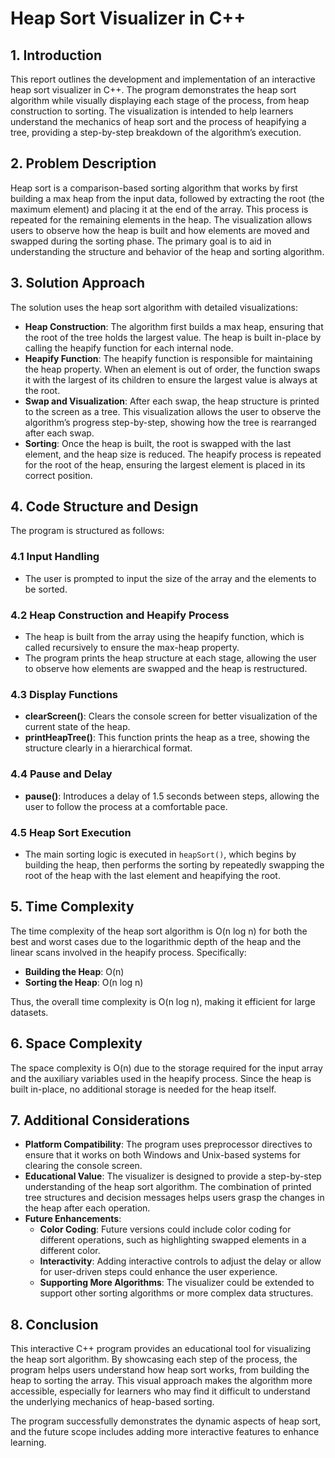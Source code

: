 # Heap Sort Visualizer in C++

## 1. Introduction
This report outlines the development and implementation of an interactive heap sort visualizer in C++. The program demonstrates the heap sort algorithm while visually displaying each stage of the process, from heap construction to sorting. The visualization is intended to help learners understand the mechanics of heap sort and the process of heapifying a tree, providing a step-by-step breakdown of the algorithm’s execution.

## 2. Problem Description
Heap sort is a comparison-based sorting algorithm that works by first building a max heap from the input data, followed by extracting the root (the maximum element) and placing it at the end of the array. This process is repeated for the remaining elements in the heap. The visualization allows users to observe how the heap is built and how elements are moved and swapped during the sorting phase. The primary goal is to aid in understanding the structure and behavior of the heap and sorting algorithm.

## 3. Solution Approach
The solution uses the heap sort algorithm with detailed visualizations:
- **Heap Construction**: The algorithm first builds a max heap, ensuring that the root of the tree holds the largest value. The heap is built in-place by calling the heapify function for each internal node.
- **Heapify Function**: The heapify function is responsible for maintaining the heap property. When an element is out of order, the function swaps it with the largest of its children to ensure the largest value is always at the root.
- **Swap and Visualization**: After each swap, the heap structure is printed to the screen as a tree. This visualization allows the user to observe the algorithm’s progress step-by-step, showing how the tree is rearranged after each swap.
- **Sorting**: Once the heap is built, the root is swapped with the last element, and the heap size is reduced. The heapify process is repeated for the root of the heap, ensuring the largest element is placed in its correct position.

## 4. Code Structure and Design
The program is structured as follows:

### 4.1 Input Handling
- The user is prompted to input the size of the array and the elements to be sorted.

### 4.2 Heap Construction and Heapify Process
- The heap is built from the array using the heapify function, which is called recursively to ensure the max-heap property.
- The program prints the heap structure at each stage, allowing the user to observe how elements are swapped and the heap is restructured.

### 4.3 Display Functions
- **clearScreen()**: Clears the console screen for better visualization of the current state of the heap.
- **printHeapTree()**: This function prints the heap as a tree, showing the structure clearly in a hierarchical format.

### 4.4 Pause and Delay
- **pause()**: Introduces a delay of 1.5 seconds between steps, allowing the user to follow the process at a comfortable pace.

### 4.5 Heap Sort Execution
- The main sorting logic is executed in `heapSort()`, which begins by building the heap, then performs the sorting by repeatedly swapping the root of the heap with the last element and heapifying the root.

## 5. Time Complexity
The time complexity of the heap sort algorithm is O(n log n) for both the best and worst cases due to the logarithmic depth of the heap and the linear scans involved in the heapify process. Specifically:
- **Building the Heap**: O(n)
- **Sorting the Heap**: O(n log n)

Thus, the overall time complexity is O(n log n), making it efficient for large datasets.

## 6. Space Complexity
The space complexity is O(n) due to the storage required for the input array and the auxiliary variables used in the heapify process. Since the heap is built in-place, no additional storage is needed for the heap itself.

## 7. Additional Considerations
- **Platform Compatibility**: The program uses preprocessor directives to ensure that it works on both Windows and Unix-based systems for clearing the console screen.
- **Educational Value**: The visualizer is designed to provide a step-by-step understanding of the heap sort algorithm. The combination of printed tree structures and decision messages helps users grasp the changes in the heap after each operation.
- **Future Enhancements**:
  - **Color Coding**: Future versions could include color coding for different operations, such as highlighting swapped elements in a different color.
  - **Interactivity**: Adding interactive controls to adjust the delay or allow for user-driven steps could enhance the user experience.
  - **Supporting More Algorithms**: The visualizer could be extended to support other sorting algorithms or more complex data structures.

## 8. Conclusion
This interactive C++ program provides an educational tool for visualizing the heap sort algorithm. By showcasing each step of the process, the program helps users understand how heap sort works, from building the heap to sorting the array. This visual approach makes the algorithm more accessible, especially for learners who may find it difficult to understand the underlying mechanics of heap-based sorting.

The program successfully demonstrates the dynamic aspects of heap sort, and the future scope includes adding more interactive features to enhance learning.
